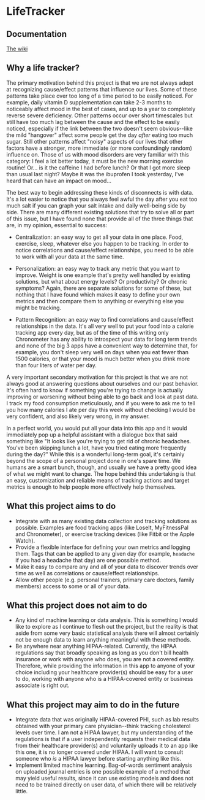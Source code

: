 # LifeTracker
## Documentation

[The wiki](https://github.com/SeanGrady/life_tracker/wiki)

## Why a life tracker?

The primary motivation behind this project is that we are not always adept at recognizing cause/effect patterns that influence our lives. Some of these patterns take place over too long of a time period to be easily noticed. For example, daily vitamin D supplementation can take 2-3 months to noticeably affect mood in the best of cases, and up to a year to completely reverse severe deficiency. Other patterns occur over short timescales but still have too much lag between the cause and the effect to be easily noticed, especially if the link between the two doesn't seem obvious--like the mild "hangover" affect some people get the day _after_ eating too much sugar. Still other patterns affect "noisy" aspects of our lives that other factors have a stronger, more immediate (or more confoundingly random) influence on. Those of us with mood disorders are very familiar with this category: I feel a lot better today, it must be the new morning exercise routine! Or... is it the caffeine I had before lunch? Or that I got more sleep than usual last night? Maybe it was the ibuprofen I took yesterday, I've heard that can have an impact on mood...

The best way to begin addressing these kinds of disconnects is with data. It's a lot easier to notice that you always feel awful the day after you eat too much salt if you can graph your salt intake and daily well-being side by side. There are many different existing solutions that try to solve all or part of this issue, but I have found none that provide all of the three things that are, in my opinion, essential to success:

* Centralization: an easy way to get all your data in one place. Food, exercise, sleep, whatever else you happen to be tracking. In order to notice correlations and cause/effect relationships, you need to be able to work with all your data at the same time.

* Personalization: an easy way to track any metric that you want to improve. Weight is one example that's pretty well handled by existing solutions, but what about energy levels? Or productivity? Or chronic symptoms? Again, there are separate solutions for some of these, but nothing that I have found which makes it easy to define your own metrics and then compare them to anything or everything else you might be tracking.

* Pattern Recognition: an easy way to find correlations and cause/effect relationships in the data. It's all very well to put your food into a calorie tracking app every day, but as of the time of this writing only Chronometer has any ability to introspect your data for long term trends and none of the big 3 apps have a convenient way to determine that, for example, you don't sleep very well on days when you eat fewer than 1500 calories, or that your mood is much better when you drink more than four liters of water per day.

A very important secondary motivation for this project is that we are not always good at answering questions about ourselves and our past behavior. It's often hard to know if something you're trying to change is actually improving or worsening without being able to go back and look at past data.  I track my food consumption meticulously, and if you were to ask me to tell you how many calories I ate per day this week without checking I would be very confident, and also likely very wrong, in my answer.

In a perfect world, you would put all your data into this app and it would immediately pop up a helpful assistant with a dialogue box that said something like "It looks like you're trying to get rid of chronic headaches. You've been skipping lunch a lot, have you tried eating more frequently during the day?" While this is a wonderful long-term goal, it's certainly beyond the scope of a personal project done in one's spare time. We humans are a smart bunch, though, and usually we have a pretty good idea of what we might want to change. The hope behind this undertaking is that an easy, customization  and reliable means of tracking actions and target metrics is enough to help people more effectively help themselves.

## What this project aims to do

* Integrate with as many existing data collection and tracking solutions as possible. Examples are food tracking apps (like LoseIt, MyFitnessPal and Chronometer), or exercise tracking devices (like Fitbit or the Apple Watch).
* Provide a flexible interface for defining your own metrics and logging them. Tags that can be applied to any given day (for example, `headache` if you had a headache that day) are one possible method.
* Make it easy to compare any and all of your data to discover trends over time as well as correlations or cause/effect relationships.
* Allow other people (e.g. personal trainers, primary care doctors, family members) access to some or all of your data.

## What this project does not aim to do

* Any kind of machine learning or data analysis. This is something I would like to explore as I continue to flesh out the project, but the reality is that aside from some very basic statistical analysis there will almost certainly not be enough data to learn anything meaningful with these methods.
* Be anywhere near anything HIPAA-related. Currently, the HIPAA regulations say that broadly speaking as long as you don't bill health insurance or work with anyone who does, you are not a covered entity. Therefore, while providing the information in this app to anyone of your choice including your healthcare provider(s) should be easy for a user to do, working with anyone who is a HIPAA-covered entity or business associate is right out.

## What this project may aim to do in the future

* Integrate data that was originally HIPAA-covered PHI, such as lab results obtained with your primary care physician--think tracking cholesterol levels over time. I am not a HIPAA lawyer, but my understanding of the regulations is that if a user independently requests their medical data from their healthcare provider(s) and voluntarily uploads it to an app like this one, it is no longer covered under HIPAA. I will want to consult someone who _is_ a HIPAA lawyer before starting anything like this.
* Implement limited machine learning. Bag-of-words sentiment analysis on uploaded journal entries is one possible example of a method that may yield useful results, since it can use existing models and does not need to be trained directly on user data, of which there will be relatively little.
